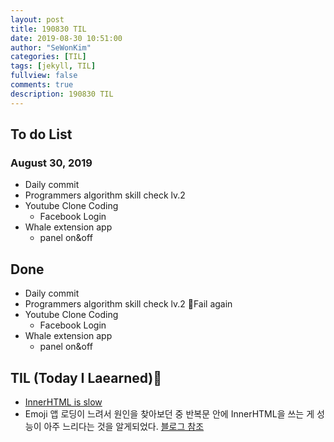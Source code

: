 ```yaml
---
layout: post
title: 190830 TIL
date: 2019-08-30 10:51:00
author: "SeWonKim"
categories: [TIL]
tags: [jekyll, TIL]
fullview: false
comments: true
description: 190830 TIL
---
```


## To do List

### August 30, 2019

- Daily commit
- Programmers algorithm skill check lv.2
- Youtube Clone Coding
  - Facebook Login
- Whale extension app
  - panel on&off

## Done

- Daily commit
- Programmers algorithm skill check lv.2 🤦‍Fail again
- Youtube Clone Coding
  - Facebook Login
- Whale extension app
  - panel on&off

## TIL (Today I Laearned)🤔

- [InnerHTML is slow](https://stackoverflow.com/questions/48086704/innerhtml-slow)
- Emoji 앱 로딩이 느려서 원인을 찾아보던 중 반복문 안에 InnerHTML을 쓰는 게 성능이 아주 느리다는 것을 알게되었다. [블로그 참조](https://ruru.tistory.com/entry/innerHTML-%EC%9D%84-%EC%82%AC%EC%9A%A9%ED%95%A0-%EB%95%8C-%EC%86%8D%EB%8F%84%EB%A5%BC-%EC%9C%84%ED%95%9C-%EC%A3%BC%EC%9D%98%EC%82%AC%ED%95%AD)
